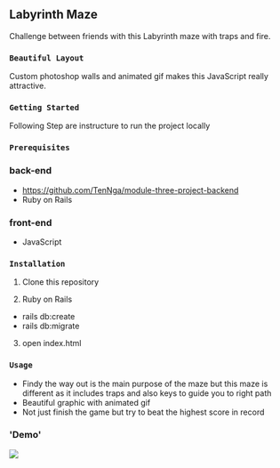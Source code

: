 ## Labyrinth Maze

Challenge between friends with this Labyrinth maze with traps and fire.

### `Beautiful Layout`

Custom photoshop walls and animated gif makes this JavaScript really attractive. 

### `Getting Started`

Following Step are instructure to run the project locally

### `Prerequisites`

### back-end 
- https://github.com/TenNga/module-three-project-backend
- Ruby on Rails

### front-end
- JavaScript

### `Installation`

1. Clone this repository

2. Ruby on Rails
- rails db:create
- rails db:migrate

3. open index.html

### `Usage`

- Findy the way out is the main purpose of the maze but this maze is different as it includes traps and also keys to guide you to right path
- Beautiful graphic with animated gif
- Not just finish the game but try to beat the highest score in record

### 'Demo'
![](MazeJSDemo.gif)

